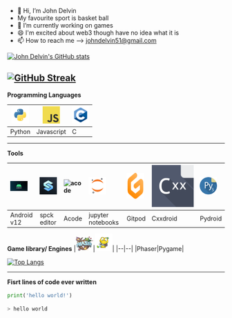 - 👋 Hi, I’m John Delvin 
- My favourite sport is basket ball
- 🌱 I’m currently working on games 
- :smile: I'm excited about web3 though have no idea what it is
- 📫 How to reach me --> johndelvin51@gmail.com

<!---
John4650-hub/John4650-hub is a ✨ special ✨ repository because its `README.md` (this file) appears on your GitHub profile.
You can click the Preview link to take a look at your changes.
--->

[![John Delvin's GitHub stats](https://github-readme-stats.vercel.app/api?username=John4650-hub&count_private=true&show_icons=true&theme=cobalt)](https://github.com/anuraghazra/github-readme-stats)

[![GitHub Streak](https://github-readme-streak-stats.herokuapp.com/?user=John4650-hub&theme=nightowl&background=black)](https://git.io/streak-stats)
---
**Programming Languages**

<a href='http://python.org'><img title="Python" alt="Python" width="40px" src="https://raw.githubusercontent.com/github/explore/master/topics/python/python.png" /></a>|<img alt="JS" title="JavaScript" width="40px" src="https://raw.githubusercontent.com/github/explore/master/topics/javascript/javascript.png">|<img title="C" alt="C" width="40px" height='40px' src="https://raw.githubusercontent.com/github/explore/master/topics/c/c.png">
|--|--|--|
|Python|Javascript|C|

---
**Tools**

| <img title="android" alt="android" width="40px" src="https://github.com/John4650-hub/images/blob/main/What-is-Android-System-WebView.png"> |<a href='https://spck.io/'><img title="SPCK Editor" alt="SPCK Editor" width="40px" src="https://github.com/John4650-hub/images/blob/main/256x256bb.jpg"></a>|<img title="acode" alt="acode" width="40px" src="https://github.com/deadlyjack/Acode/blob/main/res/icon/android/ic_launcher-web.png">|<img title="Jupyter Notebook" alt="Jupyter" width="40px" src="https://raw.githubusercontent.com/github/explore/master/topics/jupyter-notebook/jupyter-notebook.png">|<a href="https://www.gitpod.io"><img width="40px" src="https://raw.githubusercontent.com/gitpod-io/gitpod/master/components/dashboard/src/icons/gitpod.svg" alt="Gitpod Logo" height="60" /></a>|<a href='https://play.google.com/store/apps/details?id=ru.iiec.cxxdroid'><img src = 'https://github.com/John4650-hub/images/blob/main/unnamed.png' /></a>|<a href='https://play.google.com/store/apps/details?id=ru.iiec.pydroid3'><img width='40px' src ='https://github.com/John4650-hub/images/blob/main/b9716f43-3d52-4544-8e8e-0605b0d4dedf.png'/></a>|
|:--|:--|:--|:--|:--|:--|:--|
|Android v12|spck editor|Acode|jupyter notebooks|Gitpod|Cxxdroid|Pydroid|


**Game library/ Engines**
|<a href='http://phaser.io/'><img width= ' 40px' src='https://github.com/John4650-hub/images/blob/main/img.png'/></a>|<a href ='https://www.pygame.org/'><img src='https://github.com/John4650-hub/images/blob/main/pygame-head-party.png' width='40px'/></a>|
|--|--|
|Phaser|Pygame|

[![Top Langs](https://github-readme-stats.vercel.app/api/top-langs/?username=John4650-hub&theme=nightowl&background=black)](https://github.com/anuraghazra/github-readme-stats)
___
**Fisrt lines of code ever written**
```Python
print('hello world!')
```
```sh
> hello world
```
